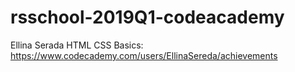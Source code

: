 # rsschool-2019Q1-codeacademy
Ellina Serada 
HTML CSS Basics:  https://www.codecademy.com/users/EllinaSereda/achievements
